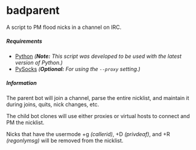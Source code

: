 # badparent
A script to PM flood nicks in a channel on IRC.

##### Requirements
* [Python](https://www.python.org/downloads/) *(**Note:** This script was developed to be used with the latest version of Python.)*
* [PySocks](https://pypi.python.org/pypi/PySocks) *(**Optional:** For using the `--proxy` setting.)*

##### Information
The parent bot will join a channel, parse the entire nicklist, and maintain it during joins, quits, nick changes, etc.

The child bot clones will use either proxies or virtual hosts to connect and PM the nicklist.

Nicks that have the usermode +g *(callerid)*, +D *(privdeaf)*, and +R *(regonlymsg)* will be removed from the nicklist.